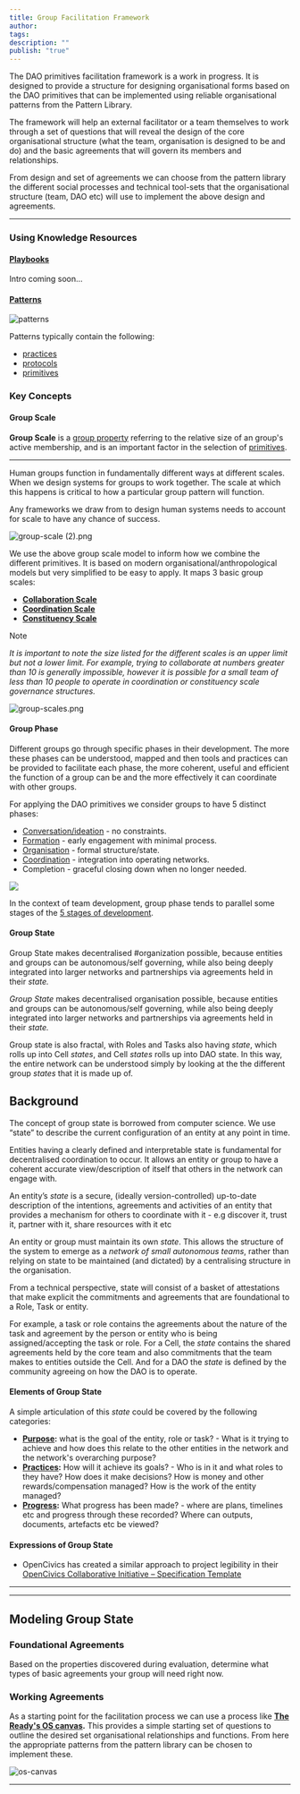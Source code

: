 ```yaml
---
title: Group Facilitation Framework
author: 
tags: 
description: ""
publish: "true"
---
```


The DAO primitives facilitation framework is a work in progress. It is designed to provide a structure for designing organisational forms based on the DAO primitives that can be implemented using reliable organisational patterns from the Pattern Library.

The framework will help an external facilitator or a team themselves to work through a set of questions that will reveal the design of the core organisational structure (what the team, organisation is designed to be and do) and the basic agreements that will govern its members and relationships.

From design and set of agreements we can choose from the pattern library the different social processes and technical tool-sets that the organisational structure (team, DAO etc) will use to implement the above design and agreements.

---

### Using Knowledge Resources

#### [Playbooks](../../tags/playbooks.md)

Intro coming soon...

#### [Patterns](./pattern-library/index.md)

![patterns](notes/dao-primitives/patterns/patterns.md#^152f26)

Patterns typically contain the following:

- [practices](../../tags/practices.md)
- [protocols](../../tags/protocols.md)
- [primitives](../../tags/primitives.md)

### Key Concepts

#### Group Scale

**Group Scale** is a [group property](tags/groups/index.md#^6009b0) referring to the relative size of an group's active membership, and is an important factor in the selection of [primitives](tags/primitives.md).

---

Human groups function in fundamentally different ways at different scales. When we design systems for groups to work together. The scale at which this happens is critical to how a particular group pattern will function.

Any frameworks we draw from to design human systems needs to account for scale to have any chance of success. 

![group-scale (2).png](attachments/group-scale%20(2).png)

We use the above group scale model to inform how we combine the different primitives. It is based on modern organisational/anthropological models but very simplified to be easy to apply. It maps 3 basic group scales:

- **[Collaboration Scale](tags/groups/scale/Collaboration%20Scale.md)**
- **[Coordination Scale](tags/groups/scale/Coordination%20Scale.md)**
- **[Constituency Scale](tags/groups/scale/Constituency%20Scale.md)**

> [!NOTE]
> _It is important to note the size listed for the different scales is an upper limit but not a lower limit. For example, trying to collaborate at numbers greater than 10 is generally impossible, however it is possible for a small team of less than 10 people to operate in coordination or constituency scale governance structures._

![group-scales.png](attachments/group-scales.png)









#### Group Phase

Different groups go through specific phases in their development. The more these phases can be understood, mapped and then tools and practices can be provided to facilitate each phase, the more coherent, useful and efficient the function of a group can be and the more effectively it can coordinate with other groups.   

For applying the DAO primitives we consider groups to have 5 distinct phases:

- [Conversation/ideation](notes/dao-primitives/group-properties/phase/conversation.md) - no constraints.
- [Formation](notes/dao-primitives/group-properties/phase/formation.md) - early engagement with minimal process.
- [Organisation](notes/dao-primitives/group-properties/phase/organization.md) - formal structure/state.
- [Coordination](notes/dao-primitives/group-properties/phase/coordination.md) - integration into operating networks.
- Completion - graceful closing down when no longer needed.   

![](https://lh7-us.googleusercontent.com/j0nSD1q5RzXjiI61tlRtfwgsGEXqZN5lo1ta-arOtaM_alOCo8PM7L4hvh9OHtO_I9POD2IXKVldbk7v1dYB1T8Oz94kX5ooWdaz-2uf7EJ2dKZFPYcb-h8_rTjAl2X-P4qJDICzWfJQ6hRMbSkfZao)

In the context of team development, group phase tends to parallel some stages of the [5 stages of development](https://en.wikipedia.org/wiki/Tuckman's_stages_of_group_development).

#### Group State

Group State makes decentralised #organization possible, because entities and groups can be autonomous/self governing, while also being deeply integrated into larger networks and partnerships via agreements held in their _state._

_Group State_ makes decentralised organisation possible, because entities and groups can be autonomous/self governing, while also being deeply integrated into larger networks and partnerships via agreements held in their _state._

Group state is also fractal, with Roles and Tasks also having _state_, which rolls up into Cell _states_, and Cell _states_ rolls up into DAO state. In this way, the entire network can be understood simply by looking at the the different group _states_ that it is made up of.


## **Background**

The concept of group state is borrowed from computer science. We use “state” to describe the current configuration of an entity at any point in time.

Entities having a clearly defined and interpretable state is fundamental for decentralised coordination to occur. It allows an entity or group to have a coherent accurate view/description of itself that others in the network can engage with.

An entity’s _state_ is a secure, (ideally version-controlled) up-to-date description of the intentions, agreements and activities of an entity that provides a mechanism for others to coordinate with it - e.g discover it, trust it, partner with it, share resources with it etc

An entity or group must maintain its own _state_. This allows the structure of the system to emerge as a _network of small autonomous teams_, rather than relying on state to be maintained (and dictated) by a centralising structure in the organisation. 

From a technical perspective, state will consist of a basket of attestations that make explicit the commitments and agreements that are foundational to a Role, Task or entity.

For example, a task or role contains the agreements about the nature of the task and agreement by the person or entity who is being assigned/accepting the task or role. For a Cell, the _state_ contains the shared agreements held by the core team and also commitments that the team makes to entities outside the Cell. And for a DAO the _state_ is defined by the community agreeing on how the DAO is to operate.

#### Elements of Group State

A simple articulation of this _state_ could be covered by the following categories:

- **[Purpose](tags/purpose.md):** what is the goal of the entity, role or task? - What is it trying to achieve and how does this relate to the other entities in the network and the network's overarching purpose?
-  **[Practices](../../tags/practices.md):** How will it achieve its goals? - Who is in it and what roles to they have? How does it make decisions? How is money and other rewards/compensation managed? How is the work of the entity managed?
- **[Progress](tags/progress.md):** What progress has been made? - where are plans, timelines etc and progress through these recorded? Where can outputs, documents, artefacts etc be viewed?

#### Expressions of Group State

- OpenCivics has created a similar approach to project legibility in their [OpenCivics Collaborative Initiative – Specification Template](library/OpenCivics%20Collaborative%20Initiative%20–%20Specification%20Template.md)

---


---

## Modeling Group State

### Foundational Agreements

Based on the properties discovered during evaluation, determine what types of basic agreements your group will need right now.

### Working Agreements

As a starting point for the facilitation process we can use a process like **[The Ready's OS canvas](https://www.theready.com/os-canvas).** This provides a simple starting set of questions to outline the desired set organisational relationships and functions. From here the appropriate patterns from the pattern library can be chosen to implement these.

![os-canvas](../../attachments/os-canvas.png)

---

